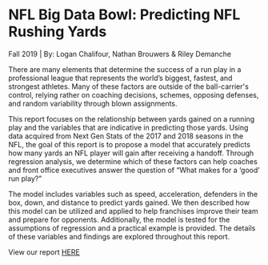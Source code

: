 # NFL Big Data Bowl: Predicting NFL Rushing Yards
Fall 2019 | By: Logan Chalifour, Nathan Brouwers & Riley Demanche

There are many elements that determine the success of a run play in a professional league that represents the world’s biggest, fastest, and strongest athletes. Many of these factors are outside of the ball-carrier's control, relying rather on coaching decisions, schemes, opposing defenses, and random variability through blown assignments.

This report focuses on the relationship between yards gained on a running play and the variables that are indicative in predicting those yards. Using data acquired from Next Gen Stats of the 2017 and 2018 seasons in the NFL, the goal of this report is to propose a model that accurately predicts how many yards an NFL player will gain after receiving a handoff. Through regression analysis, we determine which of these factors can help coaches and front office executives answer the question of “What makes for a ‘good’ run play?” 

The model includes variables such as speed, acceleration, defenders in the box, down, and distance to predict yards gained. We then described how this model can be utilized and applied to help franchises improve their team and prepare for opponents. Additionally, the model is tested for the assumptions of regression and a practical example is provided. The details of these variables and findings are explored throughout this report.

View our report [HERE](https://storage.googleapis.com/kaggle-forum-message-attachments/694640/14581/NFL%20Big%20Data%20Bowl.pdf)
